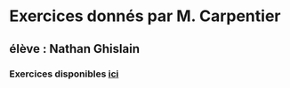 # Exercices donnés par M. Carpentier

## élève : Nathan Ghislain

### Exercices disponibles [ici](https://github.com/NGhislain/python-N) 